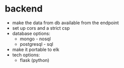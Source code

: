 # backend

* make the data from db available from the endpoint
* set up cors and a strict csp
* database options:
	* mongo - nosql
	* postgresql - sql
* make it portable to elk
* tech options:
	* flask (python)
